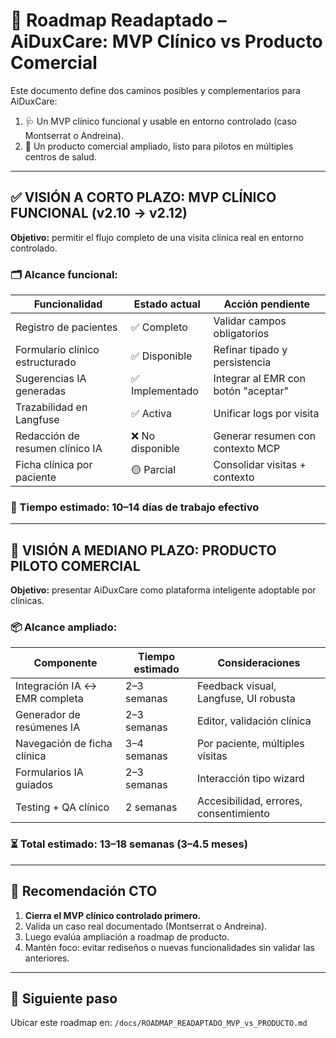 # 🧭 Roadmap Readaptado – AiDuxCare: MVP Clínico vs Producto Comercial

Este documento define dos caminos posibles y complementarios para AiDuxCare:
1. 🩺 Un MVP clínico funcional y usable en entorno controlado (caso Montserrat o Andreina).
2. 🚀 Un producto comercial ampliado, listo para pilotos en múltiples centros de salud.

---

## ✅ VISIÓN A CORTO PLAZO: MVP CLÍNICO FUNCIONAL (v2.10 → v2.12)

**Objetivo:** permitir el flujo completo de una visita clínica real en entorno controlado.

### 🗂 Alcance funcional:

| Funcionalidad                      | Estado actual     | Acción pendiente                     |
|-----------------------------------|-------------------|--------------------------------------|
| Registro de pacientes             | ✅ Completo        | Validar campos obligatorios          |
| Formulario clínico estructurado   | ✅ Disponible      | Refinar tipado y persistencia        |
| Sugerencias IA generadas          | ✅ Implementado    | Integrar al EMR con botón "aceptar"  |
| Trazabilidad en Langfuse          | ✅ Activa          | Unificar logs por visita             |
| Redacción de resumen clínico IA   | ❌ No disponible   | Generar resumen con contexto MCP     |
| Ficha clínica por paciente        | 🟡 Parcial         | Consolidar visitas + contexto        |

### 📆 Tiempo estimado: **10–14 días de trabajo efectivo**

---

## 🚀 VISIÓN A MEDIANO PLAZO: PRODUCTO PILOTO COMERCIAL

**Objetivo:** presentar AiDuxCare como plataforma inteligente adoptable por clínicas.

### 📦 Alcance ampliado:

| Componente                        | Tiempo estimado    | Consideraciones                        |
|----------------------------------|--------------------|----------------------------------------|
| Integración IA ↔ EMR completa    | 2–3 semanas        | Feedback visual, Langfuse, UI robusta |
| Generador de resúmenes IA        | 2–3 semanas        | Editor, validación clínica            |
| Navegación de ficha clínica      | 3–4 semanas        | Por paciente, múltiples visitas       |
| Formularios IA guiados           | 2–3 semanas        | Interacción tipo wizard               |
| Testing + QA clínico             | 2 semanas          | Accesibilidad, errores, consentimiento|

### ⏳ Total estimado: **13–18 semanas** (3–4.5 meses)

---

## 📌 Recomendación CTO

1. **Cierra el MVP clínico controlado primero.**
2. Valida un caso real documentado (Montserrat o Andreina).
3. Luego evalúa ampliación a roadmap de producto.
4. Mantén foco: evitar rediseños o nuevas funcionalidades sin validar las anteriores.

---

## 📂 Siguiente paso

Ubicar este roadmap en:
`/docs/ROADMAP_READAPTADO_MVP_vs_PRODUCTO.md`

